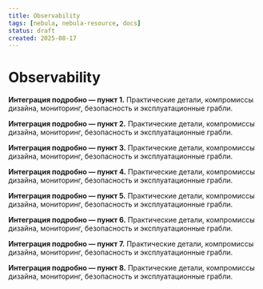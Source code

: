 ```yaml
---
title: Observability
tags: [nebula, nebula-resource, docs]
status: draft
created: 2025-08-17
---
```


# Observability

**Интеграция подробно — пункт 1.** Практические детали, компромиссы дизайна, мониторинг, безопасность и эксплуатационные грабли.

**Интеграция подробно — пункт 2.** Практические детали, компромиссы дизайна, мониторинг, безопасность и эксплуатационные грабли.

**Интеграция подробно — пункт 3.** Практические детали, компромиссы дизайна, мониторинг, безопасность и эксплуатационные грабли.

**Интеграция подробно — пункт 4.** Практические детали, компромиссы дизайна, мониторинг, безопасность и эксплуатационные грабли.

**Интеграция подробно — пункт 5.** Практические детали, компромиссы дизайна, мониторинг, безопасность и эксплуатационные грабли.

**Интеграция подробно — пункт 6.** Практические детали, компромиссы дизайна, мониторинг, безопасность и эксплуатационные грабли.

**Интеграция подробно — пункт 7.** Практические детали, компромиссы дизайна, мониторинг, безопасность и эксплуатационные грабли.

**Интеграция подробно — пункт 8.** Практические детали, компромиссы дизайна, мониторинг, безопасность и эксплуатационные грабли.
